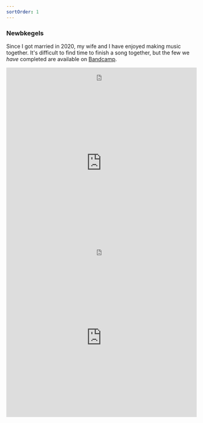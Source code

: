 ```yaml
---
sortOrder: 1
---
```


### Newbkegels

Since I got married in 2020, my wife and I have enjoyed making music together. It's difficult to find time to finish a song together, but the few we _have_ completed are available on [Bandcamp](https://thenewbkegels.bandcamp.com/).

<div class='grid col1 expand-md2 gap1'>

  <iframe style="border: 0; width: 100%; height: 42px;" src="https://bandcamp.com/EmbeddedPlayer/track=1706869695/size=small/bgcol=ffffff/linkcol=7137dc/transparent=true/" seamless class='hide-md'><a href="https://thenewbkegels.bandcamp.com/track/come-thou-fount">Come Thou Fount by The Newbkegels</a></iframe>
  <iframe
    src='https://bandcamp.com/EmbeddedPlayer/track=1479949913/size=large/bgcol=ffffff/linkcol=0687f5/tracklist=false/transparent=true/'
    seamless
    style='border: 0; width: 100%; height: 420px;'
    class='show-md'
  >
    <a href='https://thenewbkegels.bandcamp.com/track/thank-you-corona'>
      Thank You Corona by Kaylie Houghton, The Newbkegels
    </a>
  </iframe>

  <iframe style="border: 0; width: 100%; height: 42px;" src="https://bandcamp.com/EmbeddedPlayer/track=1479949913/size=small/bgcol=ffffff/linkcol=f171a2/transparent=true/" seamless class='hide-md'><a href="https://thenewbkegels.bandcamp.com/track/thank-you-corona">Thank You Corona by Kaylie Houghton, The Newbkegels</a></iframe>
  <iframe
    src='https://bandcamp.com/EmbeddedPlayer/track=1706869695/size=large/bgcol=ffffff/linkcol=0687f5/tracklist=false/transparent=true/'
    seamless
    style='border: 0; width: 100%; height: 420px;'
    class='show-md'
  >
    <a href='https://thenewbkegels.bandcamp.com/track/come-thou-fount'>
      Come Thou Fount by The Newbkegels
    </a>
  </iframe>

</div>